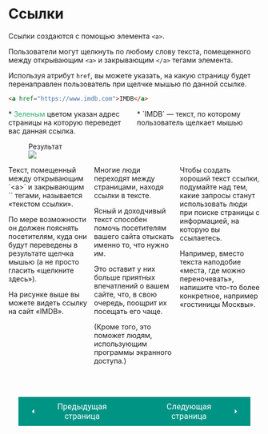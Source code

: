 # Ссылки

Ссылки создаются с помощью элемента `<a>`. 

Пользователи могут щелкнуть по любому слову текста, помещенного между открывающим `<а>` и закрывающим `</a>` тегами элемента. 

Используя атрибут `href`, вы можете указать, на какую страницу будет перенаправлен пользователь при щелчке мышью по данной ссылке.

``` html title="Ссылка"
<a href="https://www.imdb.com">IMDB</a>
```

<div style="display:flex;float:center;" markdown>
<div style="flex:1;margin-right:10px;" markdown>
* <span style="color:#2EAD6E">Зеленым</span> цветом указан адрес страницы на которую переведет вас данная ссылка.
</div>
<div style="flex:1;" markdown>
* `IMDB` — текст, по которому пользователь щелкает мышью
</div></div>

<figure><figcaption>Результат</figcaption><img src="/html-css-manual/assets/images/linkex.png"></figure>

<div style="display:flex;" markdown>
<div style="flex:1;margin-right:10px;" markdown>
Текст, помещенный между открывающим `<а>` и закрывающим `</a>` тегами, называется «текстом ссылки».

По мере возможности он должен пояснять посетителям, куда они будут переведены в результате щелчка мышью (а не просто гласить «щелкните здесь»). 

На рисунке выше вы можете видеть ссылку на сайт «IMDB».
</div>
<div style="flex:1;margin-right:10px;" markdown>
Многие люди переходят между страницами, находя ссылки в тексте.

Ясный и доходчивый текст способен помочь посетителям вашего сайта отыскать именно то, что нужно им.

Это оставит у них больше приятных впечатлений о вашем сайте, что, в свою очередь, поощрит их посещать его чаще.

(Кроме того, это поможет людям, использующим программы экранного доступа.)
</div>
<div style="flex:1;" markdown>
Чтобы создать хороший текст ссылки, подумайте над тем, какие запросы станут использовать люди при поиске страницы с информацией, на которую вы ссылаетесь.

Например, вместо текста наподобие «места, где можно переночевать», напишите что-то более конкретное, например «гостиницы Москвы».
</div></div>

<div style="display: flex; justify-content: space-between; padding: 20px; margin-top:30px;"><button class="custom-button" style="background-color: rgb(0, 148, 133); color: white; font-family: 'Roboto', sans-serif; border: none; cursor: pointer; padding: 10px 20px; font-size: 16px; display: flex; align-items: center;" onclick="window.location.href='/html-css-manual/html/link'"><svg xmlns="http://www.w3.org/2000/svg" viewBox="0 0 24 24" style="fill: white; width: 20px; height: 20px;"><path d="M15 18l-6-6 6-6" /></svg><span style="margin: 0 10px;">Предыдущая страница</span></button><button class="custom-button" style="background-color: rgb(0, 148, 133); color: white; font-family: 'Roboto', sans-serif; border: none; cursor: pointer; padding: 10px 20px; font-size: 16px; display: flex; align-items: center;" onclick="window.location.href='/html-css-manual/html/link/other'"><span style="margin: 0 10px;">Следующая страница</span><svg xmlns="http://www.w3.org/2000/svg" viewBox="0 0 24 24" style="fill: white; width: 20px; height: 20px;"><path d="M9 18l6-6-6-6" /></svg></button></div>

